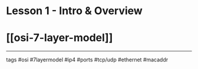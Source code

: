 # Lesson 1 - Intro & Overview

# [[osi-7-layer-model]]
---
tags 
#osi
#7layermodel
#ip4
#ports
#tcp/udp
#ethernet
#macaddr